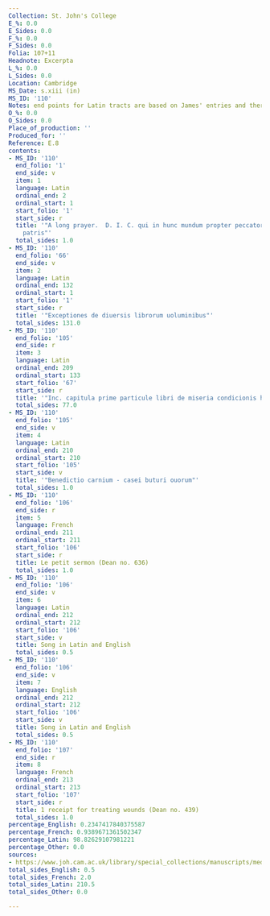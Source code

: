 ```yaml
---
Collection: St. John's College
E_%: 0.0
E_Sides: 0.0
F_%: 0.0
F_Sides: 0.0
Folia: 107+11
Headnote: Excerpta
L_%: 0.0
L_Sides: 0.0
Location: Cambridge
MS_Date: s.xiii (in)
MS_ID: '110'
Notes: end points for Latin tracts are based on James' entries and therefore approximate
O_%: 0.0
O_Sides: 0.0
Place_of_production: ''
Produced_for: ''
Reference: E.8
contents:
- MS_ID: '110'
  end_folio: '1'
  end_side: v
  item: 1
  language: Latin
  ordinal_end: 2
  ordinal_start: 1
  start_folio: '1'
  start_side: r
  title: '"A long prayer.  D. I. C. qui in hunc mundum propter peccatores de sinu
    patris"'
  total_sides: 1.0
- MS_ID: '110'
  end_folio: '66'
  end_side: v
  item: 2
  language: Latin
  ordinal_end: 132
  ordinal_start: 1
  start_folio: '1'
  start_side: r
  title: '"Exceptiones de diuersis librorum uoluminibus"'
  total_sides: 131.0
- MS_ID: '110'
  end_folio: '105'
  end_side: r
  item: 3
  language: Latin
  ordinal_end: 209
  ordinal_start: 133
  start_folio: '67'
  start_side: r
  title: '"Inc. capitula prime particule libri de miseria condicionis humane"'
  total_sides: 77.0
- MS_ID: '110'
  end_folio: '105'
  end_side: v
  item: 4
  language: Latin
  ordinal_end: 210
  ordinal_start: 210
  start_folio: '105'
  start_side: v
  title: '"Benedictio carnium - casei buturi ouorum"'
  total_sides: 1.0
- MS_ID: '110'
  end_folio: '106'
  end_side: r
  item: 5
  language: French
  ordinal_end: 211
  ordinal_start: 211
  start_folio: '106'
  start_side: r
  title: Le petit sermon (Dean no. 636)
  total_sides: 1.0
- MS_ID: '110'
  end_folio: '106'
  end_side: v
  item: 6
  language: Latin
  ordinal_end: 212
  ordinal_start: 212
  start_folio: '106'
  start_side: v
  title: Song in Latin and English
  total_sides: 0.5
- MS_ID: '110'
  end_folio: '106'
  end_side: v
  item: 7
  language: English
  ordinal_end: 212
  ordinal_start: 212
  start_folio: '106'
  start_side: v
  title: Song in Latin and English
  total_sides: 0.5
- MS_ID: '110'
  end_folio: '107'
  end_side: r
  item: 8
  language: French
  ordinal_end: 213
  ordinal_start: 213
  start_folio: '107'
  start_side: r
  title: 1 receipt for treating wounds (Dean no. 439)
  total_sides: 1.0
percentage_English: 0.2347417840375587
percentage_French: 0.9389671361502347
percentage_Latin: 98.82629107981221
percentage_Other: 0.0
sources:
- https://www.joh.cam.ac.uk/library/special_collections/manuscripts/medieval_manuscripts/medman/E_8.htm
total_sides_English: 0.5
total_sides_French: 2.0
total_sides_Latin: 210.5
total_sides_Other: 0.0

---
```

